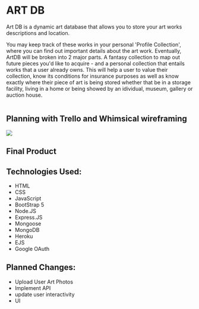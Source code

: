 # ART DB

Art DB is a dynamic art database that allows you to store your art works descriptions and location. 

You may keep track of these works in your personal 'Profile Collection', where you can find out important details about the art work. 
Eventually, ArtDB will be broken into 2 major parts. A fantasy collection to map out future pieces you'd like to acquire - and a personal collection that entails works that a user already owns. This will help a user to value their collection, know its conditions for insurance purposes as well as know exactly where their piece of art is being stored whether that be in a storage facility, living in a home or being showed by an idividual, museum, gallery or auction house. 



```
```
## Planning with Trello and Whimsical wireframing 
<img src="https://imgur.com/2EqCCbW" />

## Final Product 


## Technologies Used:
- HTML
- CSS
- JavaScript
- BootStrap 5
- Node.JS
- Express.JS
- Mongoose
- MongoDB
- Heroku
- EJS
- Google OAuth

## Planned Changes:
- Upload User Art Photos
- Implement API
- update user interactivity
- UI
